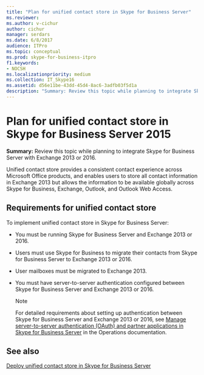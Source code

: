 ```yaml
---
title: "Plan for unified contact store in Skype for Business Server"
ms.reviewer: 
ms.author: v-cichur
author: cichur
manager: serdars
ms.date: 6/8/2017
audience: ITPro
ms.topic: conceptual
ms.prod: skype-for-business-itpro
f1.keywords:
- NOCSH
ms.localizationpriority: medium
ms.collection: IT_Skype16
ms.assetid: d56e11be-43dd-45d4-8ac6-3adfb03f5d1a
description: "Summary: Review this topic while planning to integrate Skype for Business Server with Exchange 2013."
---
```


# Plan for unified contact store in Skype for Business Server 2015
 
**Summary:** Review this topic while planning to integrate Skype for Business Server with Exchange 2013 or 2016.
  
Unified contact store provides a consistent contact experience across Microsoft Office products, and enables users to store all contact information in Exchange 2013 but allows the information to be available globally across Skype for Business, Exchange, Outlook, and Outlook Web Access.
  
## Requirements for unified contact store

To implement unified contact store in Skype for Business Server:
  
- You must be running Skype for Business Server and Exchange 2013 or 2016.
    
- Users must use Skype for Business to migrate their contacts from Skype for Business Server to Exchange 2013 or 2016.
    
- User mailboxes must be migrated to Exchange 2013.
    
- You must have server-to-server authentication configured between Skype for Business Server and Exchange 2013 or 2016.
    
    > [!NOTE]
    > For detailed requirements about setting up authentication between Skype for Business Server and Exchange 2013 or 2016, see [Manage server-to-server authentication (OAuth) and partner applications in Skype for Business Server](../../manage/authentication/server-to-server-and-partner-applications.md) in the Operations documentation.
  
## See also

[Deploy unified contact store in Skype for Business Server](../../deploy/deploy-unified-contact-store.md)
